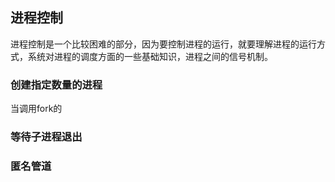 ## 进程控制

进程控制是一个比较困难的部分，因为要控制进程的运行，就要理解进程的运行方式，系统对进程的调度方面的一些基础知识，进程之间的信号机制。

### 创建指定数量的进程

当调用fork的



### 等待子进程退出





### 匿名管道



